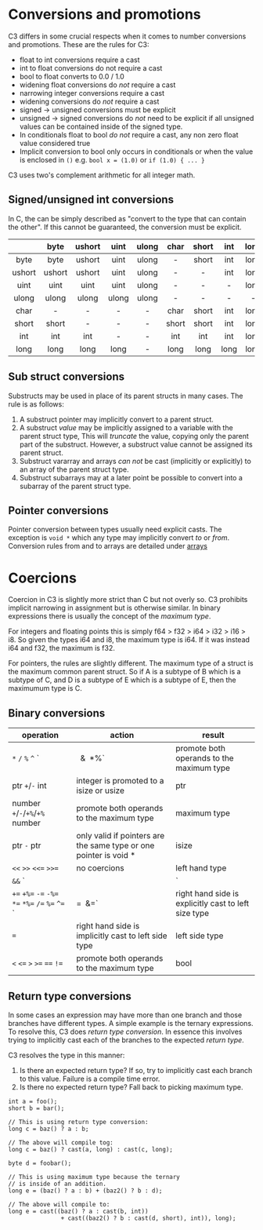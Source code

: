 # Conversions and promotions

C3 differs in some crucial respects when it comes to number conversions and promotions. These are the rules for C3:

- float to int conversions require a cast
- int to float conversions do not require a cast
- bool to float converts to 0.0 / 1.0
- widening float conversions do *not* require a cast
- narrowing integer conversions require a cast
- widening conversions do *not* require a cast
- signed -> unsigned conversions must be explicit
- unsigned -> signed conversions do *not* need to be explicit if all unsigned values can be contained inside of the signed type. 
- In conditionals float to bool *do not* require a cast, any non zero float value considered true
- Implicit conversion to bool only occurs in conditionals 
  or when the value is enclosed in `()` e.g. `bool x = (1.0)` or `if (1.0) { ... }`

C3 uses two's complement arithmetic for all integer math.

## Signed/unsigned int conversions

In C, the can be simply described as "convert to the type that can contain the other". If this cannot be guaranteed, the conversion must be explicit.

|  | byte | ushort | uint  | ulong | char | short | int | long |
| :-: | :-: | :-: | :-: | :-: | :-: | :-: | :-: | :-: |
| byte | byte | ushort | uint | ulong | - | short | int | long |
| ushort | ushort | ushort | uint | ulong | - | - | int | long |
| uint | uint | uint | uint | ulong | - | - | - | long |
| ulong | ulong | ulong | ulong | ulong | - | - | - | - |
| char | - | - | - | - | char | short | int | long |
| short | short | - | - | - | short | short | int | long |
| int | int | int | - | - | int | int | int | long |
| long | long | long | long | - | long | long | long | long |

## Sub struct conversions

Substructs may be used in place of its parent structs in many cases. The rule is as follows:

1. A substruct pointer may implicitly convert to a parent struct.
2. A substruct *value* may be implicitly assigned to a variable with the parent struct type, This will *truncate* the value, copying only the parent part of the substruct. However, a substruct value cannot be assigned its parent struct.
3. Substruct vararray and arrays *can not* be cast (implicitly or explicitly) to an array of the parent struct type.
4. Substruct subarrays may at a later point be possible to convert into a subarray of the parent struct type.

## Pointer conversions

Pointer conversion between types usually need explicit casts. The exception is `void *` which any type may implicitly convert *to* or *from*. Conversion rules from and to arrays are detailed under [arrays](../arrays)

# Coercions

Coercion in C3 is slightly more strict than C but not overly so. C3 prohibits implicit narrowing in assignment but is otherwise similar. In binary expressions there is usually the concept of the *maximum type*.

For integers and floating points this is simply f64 > f32 > i64 > i32 > i16 > i8. So given the types i64 and i8, the maximum type is i64. If it was instead i64 and f32, the maximum is f32.

For pointers, the rules are slightly different. The maximum type of a struct is the maximum common parent struct. So if A is a subtype of B which is a subtype of C, and D is a subtype of E which is a subtype of E, then the maximumum type is C.


## Binary conversions

| operation | action | result |
| --- | --- | --- |
| `*` `/` `%` `^` `|` `&` `*%` | promote both operands to the maximum type | maximum type |
| ptr `+`/`-` int | integer is promoted to a isize or usize | ptr |
| number `+`/`-`/`+%`/`+%` number | promote both operands to the maximum type | maximum type |
| ptr `-` ptr | only valid if pointers are the same type or one pointer is void * | isize |
| `<<` `>>` `<<=` `>>=` | no coercions | left hand type |
| `&&` `||` | left and right side are evaluated as boolean | bool |
| `+=` `+%=` `-=` `-%=` `*=` `*%=` `/=` `%=` `^=` `|=` `&=` | right hand side is explicitly cast to left size type | left side type |
| `=` | right hand side is implicitly cast to left side type | left side type |
| `<` `<=` `>` `>=` `==` `!=` | promote both operands to the maximum type | bool |

## Return type conversions

In some cases an expression may have more than one branch and those branches have different types. A simple example is the ternary expressions. To resolve this, C3 does *return type conversion*. In essence this involves trying to implicitly cast each of the branches to the expected *return type*.

C3 resolves the type in this manner:

1. Is there an expected return type? If so, try to implicitly cast each branch to this value. Failure is a compile time error.
2. Is there no expected return type? Fall back to picking maximum type.

```
int a = foo();
short b = bar();

// This is using return type conversion:
long c = baz() ? a : b;

// The above will compile tog:
long c = baz() ? cast(a, long) : cast(c, long);

byte d = foobar();

// This is using maximum type because the ternary
// is inside of an addition.
long e = (baz() ? a : b) + (baz2() ? b : d);

// The above will compile to:
long e = cast((baz() ? a : cast(b, int)) 
               + cast((baz2() ? b : cast(d, short), int)), long);
```
